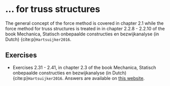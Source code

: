 ```{index} Force method; for truss structures
```

# ... for truss structures

The general concept of the force method is covered in chapter 2.1 while the force method for truss structures is treated in in chapter 2.2.8 - 2.2.10 of the book Mechanica, Statisch onbepaalde constructies en bezwijkanalyse (in Dutch) {cite:p}`Hartsuijker2016`.

## Exercises
- Exercises 2.31 - 2.41, in chapter 2.3 of the book Mechanica, Statisch onbepaalde constructies en bezwijkanalyse (in Dutch) {cite:p}`Hartsuijker2016`.
Answers are available on [this website](https://icozct.tudelft.nl/TUD_CT/boekantwoorden/vol3/Chapter1-2/).
